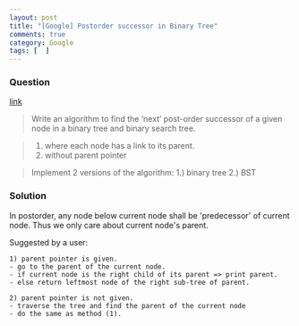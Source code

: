 ```yaml
---
layout: post
title: "[Google] Postorder successor in Binary Tree"
comments: true
category: Google
tags: [  ]
---
```


### Question 

[link](http://www.careercup.com/question?id=5173972006076416)

> Write an algorithm to find the ‘next’ post-order successor of a given node in a binary tree and binary search tree.

> 1. where each node has a link to its parent. 
> 1. without parent pointer 

> Implement 2 versions of the algorithm: 1.) binary tree 2.) BST

### Solution

In postorder, any node below current node shall be 'predecessor' of current node. Thus we only care about current node's parent. 

Suggested by a user: 

    1) parent pointer is given. 
    - go to the parent of the current node. 
    - if current node is the right child of its parent => print parent. 
    - else return leftmost node of the right sub-tree of parent. 

    2) parent pointer is not given. 
    - traverse the tree and find the parent of the current node 
    - do the same as method (1). 
